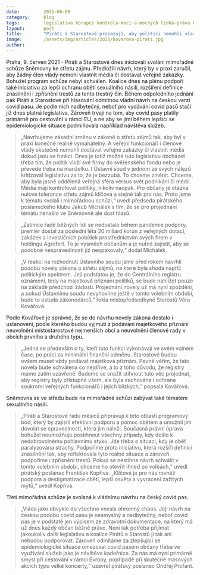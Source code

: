 ```yaml
---
date:         2021-06-09
category:     blog
tags:         legislativa korupce kontrola-moci-a-mocných lidká-práva koronavirus
layout:       post
title:        "Piráti a Starostové prosazují, aby politici nemohli vlastnit média a pobírat dotace. Chtějí i lepší ochranu obětí sexuálního násilí a odmítají vládní návrh na covid pas"
image:        /assets/img/articles/2021/kovarova-pirati.jpg
author:       
---
```




Praha, 9. červen 2021 - Piráti a Starostové dnes iniciovali svolání mimořádné schůze Sněmovny ke střetu zájmu. Předložili návrh, který by v praxi zaručil, aby žádný člen vlády nemohl vlastnit média či dostávat veřejné zakázky. Bohužel program schůze nebyl schválen. Koalice dnes na plénu podpoří také iniciativu za lepší ochranu obětí sexuálního násilí, rozšíření definice znásilnění i zpřísnění trestů za tento trestný čin. Během odpoledního jednání pak Piráti a Starostové při hlasování odmítnou vládní návrh na českou verzi covid pasu. Je podle nich nadbytečný, neboť pro vydávání covid pasů stačí již dnes platná legislativa. Zároveň trvají na tom, aby covid pasy platily primárně pro cestování v rámci EU, a ne aby se jimi během lepšící se epidemiologické situace podmiňovala například návštěva služeb.

> „Navrhujeme zásadní změnu v zákoně o střetu zájmů tak, aby byl v praxi konečně reálně vymahatelný. A veřejní funkcionáři i členové vlády skutečně nemohli dostávat veřejné zakázky či vlastnit média dokud jsou ve funkci. Dnes je totiž možné tuto legislativu obcházet třeba tím, že politik vloží své firmy do svěřenského fondu nebo je převede třeba na manželku. I Ústavní soud v jednom ze svých nálezů kritizoval legislativu za to, že je bezzubá. To chceme změnit. Chceme, aby byla jasně oddělená veřejná sféra versus svět podnikání či médií. Média mají kontrolovat politiky, nikoliv naopak. Pro občany je otázka nulové tolerance střetu zájmů klíčová a stejně tak pro nás. Proto jsme k tématu svolali i mimořádnou schůzi,“ uvedl předseda pirátského poslaneckého klubu Jakub Michálek s tím, že se pro projednání tématu nenašlo ve Sněmovně ale dost hlasů. 

> „Zatímco řadě běžných lidí se nedostalo během pandemie podpory, premiér dostal za poslední léta 20 miliard korun z veřejných dotací, zakázek a investičních pobídek prostřednictvím svých firem v holdingu Agrofert. To je výsměch občanům a je nutné zajistit, aby se podobné nespravedlnosti již neopakovaly,“ dodal Michálek.

> „V reakci na rozhodnutí Ústavního soudu jsme před rokem navrhli podobu novely zákona o střetu zájmů, na které byla shoda napříč politickým spektrem. Její podstatou je, že do Centrálního registru oznámení, tedy na majetková přiznání politiků, se bude nahlížet pouze na základě předchozí žádosti. Projednání novely už má nyní zpoždění, a pokud Ústavnímu soudu nevyhovíme ještě v tomto volebním období, bude to ostuda zákonodárců,” řekla místopředsedkyně Starostů Věra Kovářová. 

Podle Kovářové je správné, že se do návrhu novely zákona dostalo i ustanovení, podle kterého budou vyjmuti z podávání majetkového přiznání neuvolnění místostarostové nejmenších obcí a neuvolnění členové rady v obcích prvního a druhého typu. 

> „Jedná se především o ty, kteří tuto funkci vykonávají ve svém volném čase, po práci za minimální finanční odměnu. Starostové budou ovšem muset vždy podávat majetková přiznání. Pevně věřím, že tato novela bude schválena co nejdříve, a to z toho důvodu, že registry máme zatím uzavřené. Budeme se snažit stihnout tuto věc projednat, aby registry byly přístupné všem, ale byla zachována i ochrana soukromí veřejných funkcionářů i jejich blízkých,“ popsala Kovářová.

Sněmovna se ve středu bude na mimořádné schůzi zabývat také tématem sexuálního násilí. 

> „Piráti a Starostové řadu měsíců připravují k této oblasti programový bod, který by zajistil efektivní podporu a pomoc obětem a umožnil jim dovolat se spravedlnosti, která jim náleží. Současná právní úprava bohužel neumožňuje postihnout všechny případy, kdy došlo k nedobrovolnému pohlavnímu styku. Jde třeba o situaci, kdy je oběť paralyzována strachy. Podpoříme proto iniciativu, která rozšíří definici znásilnění tak, aby reflektovala tyto reálné situace a zároveň podpoříme i zpřísnění trestů. Pokud se nestihne návrh schválit v tomto volebním období, chceme ho otevřít ihned po volbách,“ uvedl pirátský poslanec František Kopřiva. „Klíčová je pro nás rovněž podpora a destigmatizace obětí, lepší osvěta a vyvracení zažitých mýtů,“ uvedl Kopřiva. 

Třetí mimořádná schůze je svolaná k vládnímu návrhu na český covid pas. 

> „Vláda jako obvykle do všechno vnesla ohromný chaos. Její návrh na českou podobu covid pasu je nesmyslný a nadbytečný, neboť covid pas je v podstatě jen výpisem ze zdravotní dokumentace, na který má už dnes každý občan běžně právo. Není tak potřeba přijímat jakoukoliv další legislativu a koalice Pirátů a Starostů ji tak ani nebudou podporovat. Zároveň odmítáme za zlepšující se epidemiologické situace omezovat covid pasem občany třeba ve využívání služeb jako je návštěva kadeřnice. Za nás má nyní primárně smysl při cestování v rámci Evropy, popřípadě při skutečně masových akcích typu velké koncerty,“ uzavřel pirátský poslanec Ondřej Profant. 

